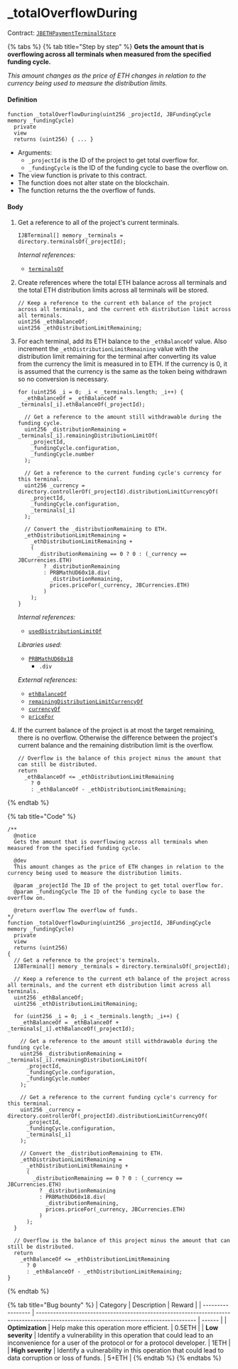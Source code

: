 # \_totalOverflowDuring

Contract: [`JBETHPaymentTerminalStore`](../)​‌

{% tabs %}
{% tab title="Step by step" %}
**Gets the amount that is overflowing across all terminals when measured from the specified funding cycle.**

_This amount changes as the price of ETH changes in relation to the currency being used to measure the distribution limits._

#### Definition

```solidity
function _totalOverflowDuring(uint256 _projectId, JBFundingCycle memory _fundingCycle)
  private
  view
  returns (uint256) { ... }
```

* Arguments:
  * `_projectId` is the ID of the project to get total overflow for.
  * `_fundingCycle` is the ID of the funding cycle to base the overflow on.
* The view function is private to this contract.
* The function does not alter state on the blockchain.
* The function returns the the overflow of funds.

#### Body

1.  Get a reference to all of the project's current terminals.

    ```solidity
    IJBTerminal[] memory _terminals = directory.terminalsOf(_projectId);
    ```

    _Internal references:_

    * [`terminalsOf`](../../../jbdirectory/read/terminalsof.md)
2.  Create references where the total ETH balance across all terminals and the total ETH distribution limits across all terminals will be stored.

    ```solidity
    // Keep a reference to the current eth balance of the project across all terminals, and the current eth distribution limit across all terminals.
    uint256 _ethBalanceOf;
    uint256 _ethDistributionLimitRemaining;
    ```
3.  For each terminal, add its ETH balance to the `_ethBalanceOf` value. Also increment the `_ethDistributionLimitRemaining` value with the distribution limit remaining for the terminal after converting its value from the currency the limit is measured in to ETH. If the currency is 0, it is assumed that the currency is the same as the token being withdrawn so no conversion is necessary.

    ```solidity
    for (uint256 _i = 0; _i < _terminals.length; _i++) {
      _ethBalanceOf = _ethBalanceOf + _terminals[_i].ethBalanceOf(_projectId);

      // Get a reference to the amount still withdrawable during the funding cycle.
      uint256 _distributionRemaining = _terminals[_i].remainingDistributionLimitOf(
        _projectId,
        _fundingCycle.configuration,
        _fundingCycle.number
      );

      // Get a reference to the current funding cycle's currency for this terminal.
      uint256 _currency = directory.controllerOf(_projectId).distributionLimitCurrencyOf(
        _projectId,
        _fundingCycle.configuration,
        _terminals[_i]
      );

      // Convert the _distributionRemaining to ETH.
      _ethDistributionLimitRemaining =
        _ethDistributionLimitRemaining +
        (
          _distributionRemaining == 0 ? 0 : (_currency == JBCurrencies.ETH)
            ? _distributionRemaining
            : PRBMathUD60x18.div(
              _distributionRemaining,
              prices.priceFor(_currency, JBCurrencies.ETH)
            )
        );
    }
    ```

    _Internal references:_

    * [`usedDistributionLimitOf`](../properties/useddistributionlimitof.md)

    _Libraries used:_

    * [`PRBMathUD60x18`](https://github.com/hifi-finance/prb-math/blob/main/contracts/PRBMathUD60x18.sol)
      * `.div`

    _External references:_

    * [`ethBalanceOf`](../../jbethpaymentterminal/read/ethbalanceof.md)
    * [`remainingDistributionLimitCurrencyOf`](../../jbethpaymentterminal/read/remainingdistributionlimitcurrencyof.md)
    * [`currencyOf`](../../../or-controllers/jbcontroller/properties/currencyof.md)
    * [`priceFor`](../../../jbprices/read/pricefor.md)
4.  If the current balance of the project is at most the target remaining, there is no overflow. Otherwise the difference between the project's current balance and the remaining distribution limit is the overflow.

    ```solidity
    // Overflow is the balance of this project minus the amount that can still be distributed.
    return
      _ethBalanceOf <= _ethDistributionLimitRemaining
        ? 0
        : _ethBalanceOf - _ethDistributionLimitRemaining;
    ```
{% endtab %}

{% tab title="Code" %}
```solidity
/**
  @notice
  Gets the amount that is overflowing across all terminals when measured from the specified funding cycle.

  @dev
  This amount changes as the price of ETH changes in relation to the currency being used to measure the distribution limits.

  @param _projectId The ID of the project to get total overflow for.
  @param _fundingCycle The ID of the funding cycle to base the overflow on.

  @return overflow The overflow of funds.
*/
function _totalOverflowDuring(uint256 _projectId, JBFundingCycle memory _fundingCycle)
  private
  view
  returns (uint256)
{
  // Get a reference to the project's terminals.
  IJBTerminal[] memory _terminals = directory.terminalsOf(_projectId);

  // Keep a reference to the current eth balance of the project across all terminals, and the current eth distribution limit across all terminals.
  uint256 _ethBalanceOf;
  uint256 _ethDistributionLimitRemaining;

  for (uint256 _i = 0; _i < _terminals.length; _i++) {
    _ethBalanceOf = _ethBalanceOf + _terminals[_i].ethBalanceOf(_projectId);

    // Get a reference to the amount still withdrawable during the funding cycle.
    uint256 _distributionRemaining = _terminals[_i].remainingDistributionLimitOf(
      _projectId,
      _fundingCycle.configuration,
      _fundingCycle.number
    );

    // Get a reference to the current funding cycle's currency for this terminal.
    uint256 _currency = directory.controllerOf(_projectId).distributionLimitCurrencyOf(
      _projectId,
      _fundingCycle.configuration,
      _terminals[_i]
    );

    // Convert the _distributionRemaining to ETH.
    _ethDistributionLimitRemaining =
      _ethDistributionLimitRemaining +
      (
        _distributionRemaining == 0 ? 0 : (_currency == JBCurrencies.ETH)
          ? _distributionRemaining
          : PRBMathUD60x18.div(
            _distributionRemaining,
            prices.priceFor(_currency, JBCurrencies.ETH)
          )
      );
  }

  // Overflow is the balance of this project minus the amount that can still be distributed.
  return
    _ethBalanceOf <= _ethDistributionLimitRemaining
      ? 0
      : _ethBalanceOf - _ethDistributionLimitRemaining;
}
```
{% endtab %}

{% tab title="Bug bounty" %}
| Category          | Description                                                                                                                            | Reward |
| ----------------- | -------------------------------------------------------------------------------------------------------------------------------------- | ------ |
| **Optimization**  | Help make this operation more efficient.                                                                                               | 0.5ETH |
| **Low severity**  | Identify a vulnerability in this operation that could lead to an inconvenience for a user of the protocol or for a protocol developer. | 1ETH   |
| **High severity** | Identify a vulnerability in this operation that could lead to data corruption or loss of funds.                                        | 5+ETH  |
{% endtab %}
{% endtabs %}
